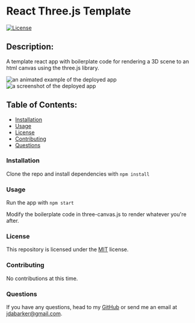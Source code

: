 # React Three.js Template

[![License](https://img.shields.io/badge/License-MIT-yellow.svg)](https://opensource.org/licenses/MIT)

## Description:

A template react app with boilerplate code for rendering a 3D scene to an html canvas using the three.js library.

![an animated example of the deployed app](./assets/img/animated-example.gif)
![a screenshot of the deployed app](./assets/img/screenshot-1.png)

## Table of Contents:

- [Installation](#installation)
- [Usage](#usage)
- [License](#license)
- [Contributing](#contributing)
- [Questions](#questions)

### Installation

Clone the repo and install dependencies with `npm install`

### Usage

Run the app with `npm start`

Modify the boilerplate code in three-canvas.js to render whatever you're after.

### License

This repository is licensed under the [MIT](https://opensource.org/licenses/MIT) license.

### Contributing

No contributions at this time.

### Questions

If you have any questions, head to my [GitHub](https://github.com/DandyCodes) or send me an email at jdabarker@gmail.com.
